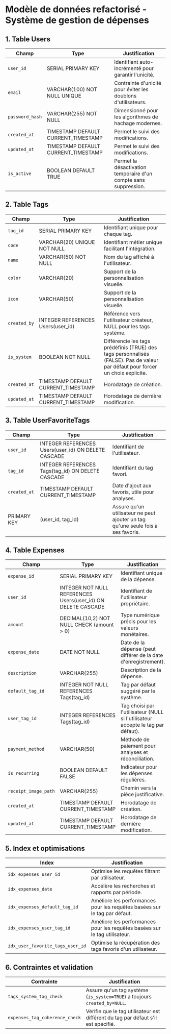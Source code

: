 # Modèle de données refactorisé - Système de gestion de dépenses

## 1. Table Users

| Champ           | Type                                | Justification                                                    |
| --------------- | ----------------------------------- | ---------------------------------------------------------------- |
| `user_id`       | SERIAL PRIMARY KEY                  | Identifiant auto-incrémenté pour garantir l'unicité.             |
| `email`         | VARCHAR(100) NOT NULL UNIQUE        | Contrainte d'unicité pour éviter les doublons d'utilisateurs.    |
| `password_hash` | VARCHAR(255) NOT NULL               | Dimensionné pour les algorithmes de hachage modernes.            |
| `created_at`    | TIMESTAMP DEFAULT CURRENT_TIMESTAMP | Permet le suivi des modifications.                               |
| `updated_at`    | TIMESTAMP DEFAULT CURRENT_TIMESTAMP | Permet le suivi des modifications.                               |
| `is_active`     | BOOLEAN DEFAULT TRUE                | Permet la désactivation temporaire d'un compte sans suppression. |

## 2. Table Tags

| Champ        | Type                                | Justification                                                                                                                   |
| ------------ | ----------------------------------- | ------------------------------------------------------------------------------------------------------------------------------- |
| `tag_id`     | SERIAL PRIMARY KEY                  | Identifiant unique pour chaque tag.                                                                                             |
| `code`       | VARCHAR(20) UNIQUE NOT NULL         | Identifiant métier unique facilitant l'intégration.                                                                             |
| `name`       | VARCHAR(50) NOT NULL                | Nom du tag affiché à l'utilisateur.                                                                                             |
| `color`      | VARCHAR(20)                         | Support de la personnalisation visuelle.                                                                                        |
| `icon`       | VARCHAR(50)                         | Support de la personnalisation visuelle.                                                                                        |
| `created_by` | INTEGER REFERENCES Users(user_id)   | Référence vers l'utilisateur créateur, NULL pour les tags système.                                                              |
| `is_system`  | BOOLEAN NOT NULL                    | Différencie les tags prédéfinis (TRUE) des tags personnalisés (FALSE). Pas de valeur par défaut pour forcer un choix explicite. |
| `created_at` | TIMESTAMP DEFAULT CURRENT_TIMESTAMP | Horodatage de création.                                                                                                         |
| `updated_at` | TIMESTAMP DEFAULT CURRENT_TIMESTAMP | Horodatage de dernière modification.                                                                                            |

## 3. Table UserFavoriteTags

| Champ        | Type                                                | Justification                                                                    |
| ------------ | --------------------------------------------------- | -------------------------------------------------------------------------------- |
| `user_id`    | INTEGER REFERENCES Users(user_id) ON DELETE CASCADE | Identifiant de l'utilisateur.                                                    |
| `tag_id`     | INTEGER REFERENCES Tags(tag_id) ON DELETE CASCADE   | Identifiant du tag favori.                                                       |
| `created_at` | TIMESTAMP DEFAULT CURRENT_TIMESTAMP                 | Date d'ajout aux favoris, utile pour analyses.                                   |
| PRIMARY KEY  | (user_id, tag_id)                                   | Assure qu'un utilisateur ne peut ajouter un tag qu'une seule fois à ses favoris. |

## 4. Table Expenses

| Champ                | Type                                                         | Justification                                                                   |
| -------------------- | ------------------------------------------------------------ | ------------------------------------------------------------------------------- |
| `expense_id`         | SERIAL PRIMARY KEY                                           | Identifiant unique de la dépense.                                               |
| `user_id`            | INTEGER NOT NULL REFERENCES Users(user_id) ON DELETE CASCADE | Identifiant de l'utilisateur propriétaire.                                      |
| `amount`             | DECIMAL(10,2) NOT NULL CHECK (amount > 0)                    | Type numérique précis pour les valeurs monétaires.                              |
| `expense_date`       | DATE NOT NULL                                                | Date de la dépense (peut différer de la date d'enregistrement).                 |
| `description`        | VARCHAR(255)                                                 | Description de la dépense.                                                      |
| `default_tag_id`     | INTEGER NOT NULL REFERENCES Tags(tag_id)                     | Tag par défaut suggéré par le système.                                          |
| `user_tag_id`        | INTEGER REFERENCES Tags(tag_id)                              | Tag choisi par l'utilisateur (NULL si l'utilisateur accepte le tag par défaut). |
| `payment_method`     | VARCHAR(50)                                                  | Méthode de paiement pour analyses et réconciliation.                            |
| `is_recurring`       | BOOLEAN DEFAULT FALSE                                        | Indicateur pour les dépenses régulières.                                        |
| `receipt_image_path` | VARCHAR(255)                                                 | Chemin vers la pièce justificative.                                             |
| `created_at`         | TIMESTAMP DEFAULT CURRENT_TIMESTAMP                          | Horodatage de création.                                                         |
| `updated_at`         | TIMESTAMP DEFAULT CURRENT_TIMESTAMP                          | Horodatage de dernière modification.                                            |

## 5. Index et optimisations

| Index                            | Justification                                                              |
| -------------------------------- | -------------------------------------------------------------------------- |
| `idx_expenses_user_id`           | Optimise les requêtes filtrant par utilisateur.                            |
| `idx_expenses_date`              | Accélère les recherches et rapports par période.                           |
| `idx_expenses_default_tag_id`    | Améliore les performances pour les requêtes basées sur le tag par défaut.  |
| `idx_expenses_user_tag_id`       | Améliore les performances pour les requêtes basées sur le tag utilisateur. |
| `idx_user_favorite_tags_user_id` | Optimise la récupération des tags favoris d'un utilisateur.                |

## 6. Contraintes et validation

| Contrainte                     | Justification                                                                     |
| ------------------------------ | --------------------------------------------------------------------------------- |
| `tags_system_tag_check`        | Assure qu'un tag système (`is_system=TRUE`) a toujours `created_by=NULL`.         |
| `expenses_tag_coherence_check` | Vérifie que le tag utilisateur est différent du tag par défaut s'il est spécifié. |
